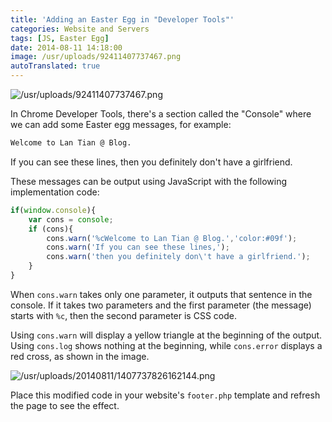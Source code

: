 ```yaml
---
title: 'Adding an Easter Egg in "Developer Tools"'
categories: Website and Servers
tags: [JS, Easter Egg]
date: 2014-08-11 14:18:00
image: /usr/uploads/92411407737467.png
autoTranslated: true
---
```



![/usr/uploads/92411407737467.png](/usr/uploads/92411407737467.png)

In Chrome Developer Tools, there's a section called the "Console" where we can add some Easter egg messages, for example:

```bash
Welcome to Lan Tian @ Blog.
```

If you can see these lines, then you definitely don't have a girlfriend.

These messages can be output using JavaScript with the following implementation code:

```javascript
if(window.console){
    var cons = console;
    if (cons){
        cons.warn('%cWelcome to Lan Tian @ Blog.','color:#09f');
        cons.warn('If you can see these lines,');
        cons.warn('then you definitely don\'t have a girlfriend.');
    }
}
```

When `cons.warn` takes only one parameter, it outputs that sentence in the console. If it takes two parameters and the first parameter (the message) starts with `%c`, then the second parameter is CSS code.

Using `cons.warn` will display a yellow triangle at the beginning of the output. Using `cons.log` shows nothing at the beginning, while `cons.error` displays a red cross, as shown in the image.

![/usr/uploads/20140811/1407737826162144.png](/usr/uploads/20140811/1407737826162144.png)

Place this modified code in your website's `footer.php` template and refresh the page to see the effect.
```
